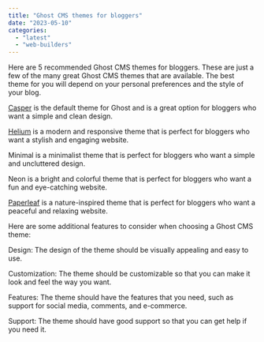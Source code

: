 ```yaml
---
title: "Ghost CMS themes for bloggers"
date: "2023-05-10"
categories: 
  - "latest"
  - "web-builders"
---
```


Here are 5 recommended Ghost CMS themes for bloggers. These are just a few of the many great Ghost CMS themes that are available. The best theme for you will depend on your personal preferences and the style of your blog.

[Casper](https://ghost.org/themes/casper/) is the default theme for Ghost and is a great option for bloggers who want a simple and clean design.

[Helium](https://creativemarket.com/malvouz/1401920-Helium-Blog-Ghost-Theme) is a modern and responsive theme that is perfect for bloggers who want a stylish and engaging website.

Minimal is a minimalist theme that is perfect for bloggers who want a simple and uncluttered design.

Neon is a bright and colorful theme that is perfect for bloggers who want a fun and eye-catching website.

[Paperleaf](https://ghost.org/themes/paperleaf/) is a nature-inspired theme that is perfect for bloggers who want a peaceful and relaxing website.

Here are some additional features to consider when choosing a Ghost CMS theme:

Design: The design of the theme should be visually appealing and easy to use.

Customization: The theme should be customizable so that you can make it look and feel the way you want.

Features: The theme should have the features that you need, such as support for social media, comments, and e-commerce.

Support: The theme should have good support so that you can get help if you need it.
